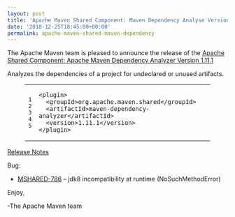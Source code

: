 ```yaml
---
layout: post
title: 'Apache Maven Shared Component: Maven Dependency Analyse Version 1.11.1'
date: '2018-12-25T18:45:00+00:00'
permalink: apache-maven-shared-maven-dependency
---
```

<div class="entry-content"><p>The Apache Maven team is pleased to announce the release of the
<a href="https://maven.apache.org/shared/maven-dependency-analyzer/">Apache Shared Component: Apache Maven Dependency Analyzer Version 1.11.1</a></p>

<p>Analyzes the dependencies of a project for undeclared or unused artifacts.</p>

<figure class='code'><figcaption><span></span></figcaption><div class="highlight"><table><tr><td class="gutter"><pre class="line-numbers"><span class='line-number'>1</span>
<span class='line-number'>2</span>
<span class='line-number'>3</span>
<span class='line-number'>4</span>
<span class='line-number'>5</span>
</pre></td><td class='code'><pre><code class='xml'><span class='line'><span class="nt">&lt;plugin&gt;</span>
</span><span class='line'>  <span class="nt">&lt;groupId&gt;</span>org.apache.maven.shared<span class="nt">&lt;/groupId&gt;</span>
</span><span class='line'>  <span class="nt">&lt;artifactId&gt;</span>maven-dependency-analyzer<span class="nt">&lt;/artifactId&gt;</span>
</span><span class='line'>  <span class="nt">&lt;version&gt;</span>1.11.1<span class="nt">&lt;/version&gt;</span>
</span><span class='line'><span class="nt">&lt;/plugin&gt;</span>
</span></code></pre></td></tr></table></div></figure>

<!-- more -->


<p><a href="https://issues.apache.org/jira/secure/ReleaseNote.jspa?projectId=12317922&amp;version=12344667">Release Notes</a></p>

<p>Bug:</p>

<ul>
<li><a href="https://issues.apache.org/jira/browse/MSHARED-786">MSHARED-786</a> &ndash; jdk8 incompatibility at runtime (NoSuchMethodError)</li>
</ul>


<p>Enjoy,</p>

<p>-The Apache Maven team</p>
</div>
